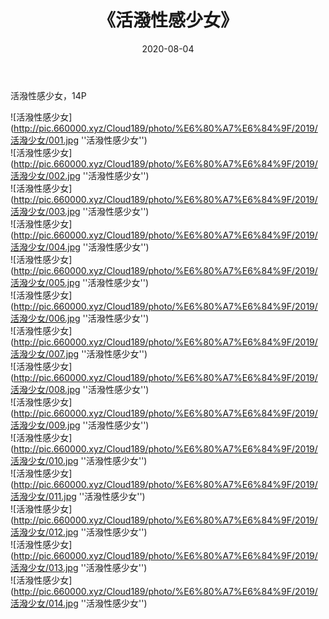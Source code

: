 ﻿---
layout: post
title:  《活潑性感少女》
date:   2020-08-04
img: http://pic.660000.xyz/Cloud189/photo/%E6%80%A7%E6%84%9F/2019/活潑少女/000.jpg
categories: [美女, 性感, 泳衣]
---

活潑性感少女，14P

![活潑性感少女](http://pic.660000.xyz/Cloud189/photo/%E6%80%A7%E6%84%9F/2019/活潑少女/001.jpg ''活潑性感少女'') <br>
![活潑性感少女](http://pic.660000.xyz/Cloud189/photo/%E6%80%A7%E6%84%9F/2019/活潑少女/002.jpg ''活潑性感少女'') <br>
![活潑性感少女](http://pic.660000.xyz/Cloud189/photo/%E6%80%A7%E6%84%9F/2019/活潑少女/003.jpg ''活潑性感少女'') <br>
![活潑性感少女](http://pic.660000.xyz/Cloud189/photo/%E6%80%A7%E6%84%9F/2019/活潑少女/004.jpg ''活潑性感少女'') <br>
![活潑性感少女](http://pic.660000.xyz/Cloud189/photo/%E6%80%A7%E6%84%9F/2019/活潑少女/005.jpg ''活潑性感少女'') <br>
![活潑性感少女](http://pic.660000.xyz/Cloud189/photo/%E6%80%A7%E6%84%9F/2019/活潑少女/006.jpg ''活潑性感少女'') <br>
![活潑性感少女](http://pic.660000.xyz/Cloud189/photo/%E6%80%A7%E6%84%9F/2019/活潑少女/007.jpg ''活潑性感少女'') <br>
![活潑性感少女](http://pic.660000.xyz/Cloud189/photo/%E6%80%A7%E6%84%9F/2019/活潑少女/008.jpg ''活潑性感少女'') <br>
![活潑性感少女](http://pic.660000.xyz/Cloud189/photo/%E6%80%A7%E6%84%9F/2019/活潑少女/009.jpg ''活潑性感少女'') <br>
![活潑性感少女](http://pic.660000.xyz/Cloud189/photo/%E6%80%A7%E6%84%9F/2019/活潑少女/010.jpg ''活潑性感少女'') <br>
![活潑性感少女](http://pic.660000.xyz/Cloud189/photo/%E6%80%A7%E6%84%9F/2019/活潑少女/011.jpg ''活潑性感少女'') <br>
![活潑性感少女](http://pic.660000.xyz/Cloud189/photo/%E6%80%A7%E6%84%9F/2019/活潑少女/012.jpg ''活潑性感少女'') <br>
![活潑性感少女](http://pic.660000.xyz/Cloud189/photo/%E6%80%A7%E6%84%9F/2019/活潑少女/013.jpg ''活潑性感少女'') <br>
![活潑性感少女](http://pic.660000.xyz/Cloud189/photo/%E6%80%A7%E6%84%9F/2019/活潑少女/014.jpg ''活潑性感少女'') <br>
